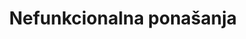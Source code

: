 ---
id: nefunkcionalna-ponasanja
title: "Nefunkcionalna ponašanja"
desc: "Različiti oblici ponašanja koji nas ometaju u svakodnevnom funkcionisanju."
---